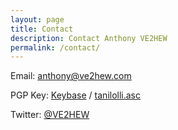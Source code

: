 ```yaml
---
layout: page
title: Contact
description: Contact Anthony VE2HEW
permalink: /contact/
---
```

Email: [anthony@ve2hew.com](mailto:anthony@ve2hew.com?Subject=Hello)

PGP Key: [Keybase](https://keybase.io/tanilolli) / [tanilolli.asc](https://keybase.io/tanilolli/key.asc)

Twitter: [@VE2HEW](https://twitter.com/VE2HEW)
